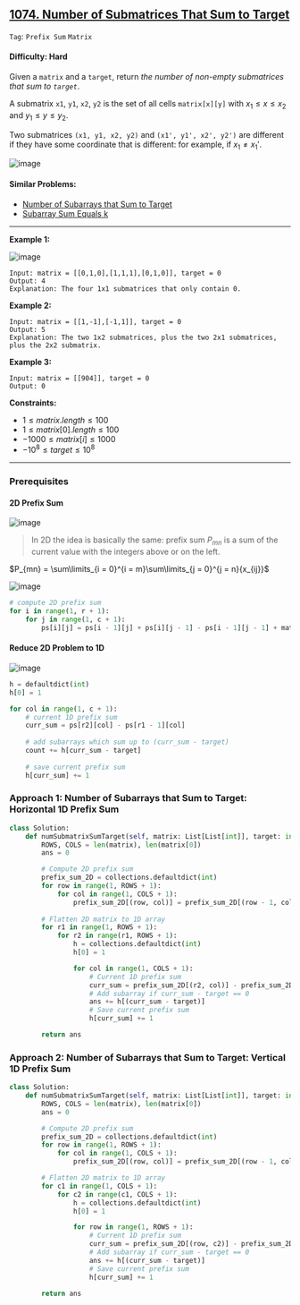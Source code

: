 ## [1074. Number of Submatrices That Sum to Target](https://leetcode.com/problems/number-of-submatrices-that-sum-to-target)

```Tag```: ```Prefix Sum``` ```Matrix```

#### Difficulty: Hard

Given a ```matrix``` and a ```target```, return _the number of non-empty submatrices that sum to ```target```_.

A submatrix ```x1```, ```y1```, ```x2```, ```y2``` is the set of all cells ```matrix[x][y]``` with $x_1 \le x \le x_2$ and $y_1 \le y \le y_2$.

Two submatrices ```(x1, y1, x2, y2)``` and ```(x1', y1', x2', y2')``` are different if they have some coordinate that is different: for example, if $x_1 \neq x_1'$.

![image](https://github.com/quananhle/Python/assets/35042430/bd0897ca-2a04-43f1-a8b9-1192c1aae50a)

#### Similar Problems:

- [Number of Subarrays that Sum to Target](https://leetcode.com/problems/subarray-sum-equals-k/)
- [Subarray Sum Equals k](https://leetcode.com/problems/subarray-sum-equals-k/)

---

__Example 1:__

![image](https://assets.leetcode.com/uploads/2020/09/02/mate1.jpg)
```
Input: matrix = [[0,1,0],[1,1,1],[0,1,0]], target = 0
Output: 4
Explanation: The four 1x1 submatrices that only contain 0.
```

__Example 2:__
```
Input: matrix = [[1,-1],[-1,1]], target = 0
Output: 5
Explanation: The two 1x2 submatrices, plus the two 2x1 submatrices, plus the 2x2 submatrix.
```

__Example 3:__
```
Input: matrix = [[904]], target = 0
Output: 0
```

__Constraints:__

- $1 \le matrix.length \le 100$
- $1 \le matrix[0].length \le 100$
- $-1000 \le matrix[i] \le 1000$
- $-10^8 \le target \le 10^8$

---

### Prerequisites

#### 2D Prefix Sum

![image](https://leetcode.com/problems/number-of-submatrices-that-sum-to-target/Figures/1074/1d_prefix3.png)

> In 2D the idea is basically the same: prefix sum $P_{mn}$ is a sum of the current value with the integers above or on the left.

$P_{mn} = \sum\limits_{i = 0}^{i = m}\sum\limits_{j = 0}^{j = n}{x_{ij}}$

![image](https://leetcode.com/problems/number-of-submatrices-that-sum-to-target/Figures/1074/2d_prefix.png)

```Python
# compute 2D prefix sum
for i in range(1, r + 1):
    for j in range(1, c + 1):
        ps[i][j] = ps[i - 1][j] + ps[i][j - 1] - ps[i - 1][j - 1] + matrix[i - 1][j - 1]
```

#### Reduce 2D Problem to 1D

![image](https://leetcode.com/problems/number-of-submatrices-that-sum-to-target/Figures/1074/all_matrices3.png)

```Python
h = defaultdict(int)
h[0] = 1

for col in range(1, c + 1):
    # current 1D prefix sum  
    curr_sum = ps[r2][col] - ps[r1 - 1][col]
    
    # add subarrays which sum up to (curr_sum - target)
    count += h[curr_sum - target]
    
    # save current prefix sum
    h[curr_sum] += 1
```

### Approach 1: Number of Subarrays that Sum to Target: Horizontal 1D Prefix Sum

```Python
class Solution:
    def numSubmatrixSumTarget(self, matrix: List[List[int]], target: int) -> int:
        ROWS, COLS = len(matrix), len(matrix[0])
        ans = 0

        # Compute 2D prefix sum
        prefix_sum_2D = collections.defaultdict(int)
        for row in range(1, ROWS + 1):
            for col in range(1, COLS + 1):
                prefix_sum_2D[(row, col)] = prefix_sum_2D[(row - 1, col)] + prefix_sum_2D[(row, col - 1)] - prefix_sum_2D[(row - 1, col - 1)] + matrix[row - 1][col - 1]
            
        # Flatten 2D matrix to 1D array
        for r1 in range(1, ROWS + 1):
            for r2 in range(r1, ROWS + 1):
                h = collections.defaultdict(int)
                h[0] = 1

                for col in range(1, COLS + 1):
                    # Current 1D prefix sum
                    curr_sum = prefix_sum_2D[(r2, col)] - prefix_sum_2D[(r1 - 1, col)]
                    # Add subarray if curr_sum - target == 0
                    ans += h[(curr_sum - target)]
                    # Save current prefix sum
                    h[curr_sum] += 1

        return ans
```

### Approach 2: Number of Subarrays that Sum to Target: Vertical 1D Prefix Sum

```Python
class Solution:
    def numSubmatrixSumTarget(self, matrix: List[List[int]], target: int) -> int: 
        ROWS, COLS = len(matrix), len(matrix[0])
        ans = 0

        # Compute 2D prefix sum
        prefix_sum_2D = collections.defaultdict(int)
        for row in range(1, ROWS + 1):
            for col in range(1, COLS + 1):
                prefix_sum_2D[(row, col)] = prefix_sum_2D[(row - 1, col)] + prefix_sum_2D[(row, col - 1)] - prefix_sum_2D[(row - 1, col - 1)] + matrix[row - 1][col - 1]

        # Flatten 2D matrix to 1D array
        for c1 in range(1, COLS + 1):
            for c2 in range(c1, COLS + 1):
                h = collections.defaultdict(int)
                h[0] = 1

                for row in range(1, ROWS + 1):
                    # Current 1D prefix sum
                    curr_sum = prefix_sum_2D[(row, c2)] - prefix_sum_2D[(row, c1 - 1)]
                    # Add subarray if curr_sum - target == 0
                    ans += h[(curr_sum - target)]
                    # Save current prefix sum
                    h[curr_sum] += 1
                
        return ans
```
